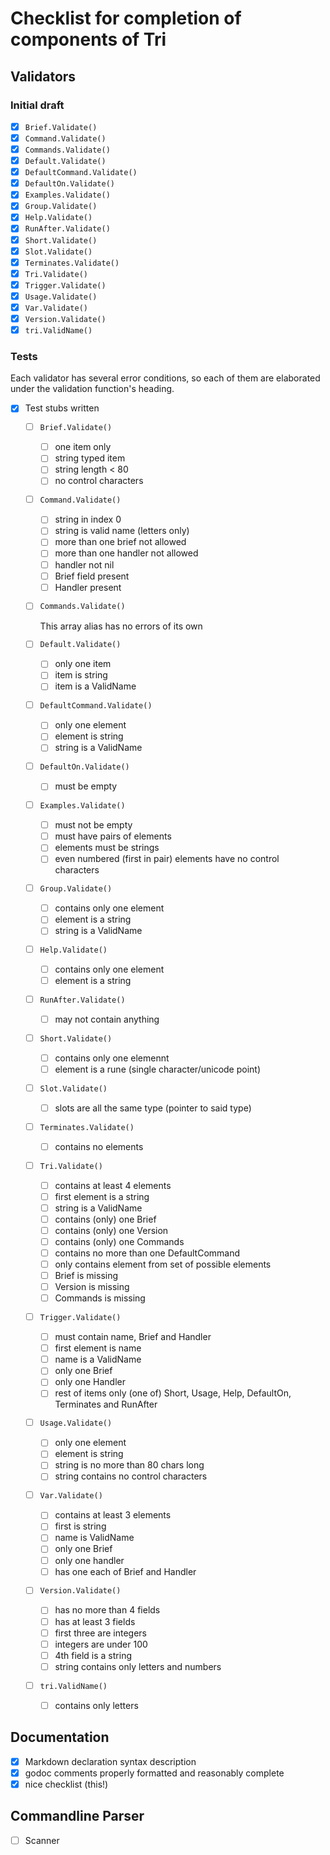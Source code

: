 # Checklist for completion of components of Tri

## Validators 

### Initial draft

   - [x] `Brief.Validate()`
   - [x] `Command.Validate()`
   - [x] `Commands.Validate()`
   - [x] `Default.Validate()`
   - [x] `DefaultCommand.Validate()`
   - [x] `DefaultOn.Validate()`
   - [x] `Examples.Validate()`
   - [x] `Group.Validate()`
   - [x] `Help.Validate()`
   - [x] `RunAfter.Validate()`
   - [x] `Short.Validate()`
   - [x] `Slot.Validate()`
   - [x] `Terminates.Validate()`
   - [x] `Tri.Validate()`
   - [x] `Trigger.Validate()`
   - [x] `Usage.Validate()`
   - [x] `Var.Validate()`
   - [x] `Version.Validate()`
   - [x] `tri.ValidName()`

### Tests

Each validator has several error conditions, so each of them are elaborated under the validation function's heading.

- [x] Test stubs written

   - [ ] `Brief.Validate()`

      - [ ] one item only
      - [ ] string typed item
      - [ ] string length < 80
      - [ ] no control characters

   - [ ] `Command.Validate()`

      - [ ] string in index 0
      - [ ] string is valid name (letters only)
      - [ ] more than one brief not allowed
      - [ ] more than one handler not allowed
      - [ ] handler not nil
      - [ ] Brief field present
      - [ ] Handler present

   - [ ] `Commands.Validate()`

      This array alias has no errors of its own

   - [ ] `Default.Validate()`

      - [ ] only one item
      - [ ] item is string
      - [ ] item is a ValidName

   - [ ] `DefaultCommand.Validate()`

      - [ ] only one element
      - [ ] element is string
      - [ ] string is a ValidName

   - [ ] `DefaultOn.Validate()`

      - [ ] must be empty

   - [ ] `Examples.Validate()`

      - [ ] must not be empty
      - [ ] must have pairs of elements
      - [ ] elements must be strings
      - [ ] even numbered (first in pair) elements have no control characters

   - [ ] `Group.Validate()`

      - [ ] contains only one element
      - [ ] element is a string
      - [ ] string is a ValidName

   - [ ] `Help.Validate()`

      - [ ] contains only one element
      - [ ] element is a string

   - [ ] `RunAfter.Validate()`

      - [ ] may not contain anything

   - [ ] `Short.Validate()`

      - [ ] contains only one elemennt
      - [ ] element is a rune (single character/unicode point)

   - [ ] `Slot.Validate()`

      - [ ] slots are all the same type (pointer to said type)

   - [ ] `Terminates.Validate()`

      - [ ] contains no elements

   - [ ] `Tri.Validate()`

      - [ ] contains at least 4 elements
      - [ ] first element is a string
      - [ ] string is a ValidName
      - [ ] contains (only) one Brief
      - [ ] contains (only) one Version
      - [ ] contains (only) one Commands
      - [ ] contains no more than one DefaultCommand
      - [ ] only contains element from set of possible elements
      - [ ] Brief is missing
      - [ ] Version is missing
      - [ ] Commands is missing

   - [ ] `Trigger.Validate()`

      - [ ] must contain name, Brief and Handler
      - [ ] first element is name
      - [ ] name is a ValidName
      - [ ] only one Brief
      - [ ] only one Handler
      - [ ] rest of items only (one of) Short, Usage, Help, DefaultOn, Terminates and RunAfter

   - [ ] `Usage.Validate()`

      - [ ] only one element
      - [ ] element is string
      - [ ] string is no more than 80 chars long
      - [ ] string contains no control characters

   - [ ] `Var.Validate()`

      - [ ] contains at least 3 elements
      - [ ] first is string
      - [ ] name is ValidName
      - [ ] only one Brief
      - [ ] only one handler
      - [ ] has one each of Brief and Handler

   - [ ] `Version.Validate()`

      - [ ] has no more than 4 fields
      - [ ] has at least 3 fields
      - [ ] first three are integers
      - [ ] integers are under 100
      - [ ] 4th field is a string
      - [ ] string contains only letters and numbers

   - [ ] `tri.ValidName()`

      - [ ] contains only letters


## Documentation

   - [x] Markdown declaration syntax description
   - [x] godoc comments properly formatted and reasonably complete
   - [x] nice checklist (this!)

## Commandline Parser

   - [ ] Scanner